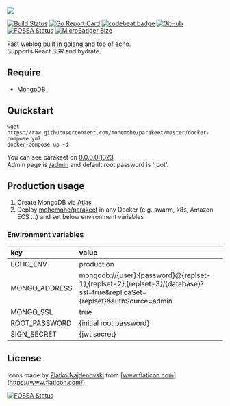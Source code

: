 ![](https://i.imgur.com/ONTIffX.png)

[![Build Status](https://cloud.drone.io/api/badges/mohemohe/parakeet/status.svg)](https://cloud.drone.io/mohemohe/parakeet)
[![Go Report Card](https://goreportcard.com/badge/github.com/mohemohe/parakeet)](https://goreportcard.com/report/github.com/mohemohe/parakeet)
[![codebeat badge](https://codebeat.co/badges/78e7a889-e831-4bad-bd22-43b4290cc956)](https://codebeat.co/projects/github-com-mohemohe-parakeet-master)
[![GitHub](https://img.shields.io/github/license/mohemohe/parakeet.svg)](https://github.com/mohemohe/parakeet/blob/master/LICENSE)
[![FOSSA Status](https://app.fossa.com/api/projects/git%2Bgithub.com%2Fmohemohe%2Fparakeet.svg?type=shield)](https://app.fossa.com/projects/git%2Bgithub.com%2Fmohemohe%2Fparakeet?ref=badge_shield)
[![MicroBadger Size](https://img.shields.io/microbadger/image-size/mohemohe/parakeet)](https://hub.docker.com/r/mohemohe/parakeet)

Fast weblog built in golang and top of echo.  
Supports React SSR and hydrate.

## Require

- [MongoDB](https://www.mongodb.com)

## Quickstart

```
wget https://raw.githubusercontent.com/mohemohe/parakeet/master/docker-compose.yml
docker-compose up -d
```

You can see parakeet on [0.0.0.0:1323](http://127.0.0.1:1323).  
Admin page is [/admin](http://127.0.0.1:1323/admin) and default root password is 'root'.

## Production usage

1. Create MongoDB via [Atlas](https://cloud.mongodb.com)
2. Deploy [mohemohe/parakeet](https://hub.docker.com/r/mohemohe/parakeet) in any Docker (e.g. swarm, k8s, Amazon ECS ...) and set below environment variables

### Environment variables

| key           | value                                                                                                                     |
| :------------ | :------------------------------------------------------------------------------------------------------------------------ |
| ECHO_ENV      | production                                                                                                                |
| MONGO_ADDRESS | mongodb://{user}:{password}@{replset-1},{replset-2},{replset-3}/{database}?ssl=true&replicaSet={replset}&authSource=admin |
| MONGO_SSL     | true                                                                                                                      |
| ROOT_PASSWORD | {initial root password}                                                                                                   |
| SIGN_SECRET   | {jwt secret}                                                                                                              |

## License

Icons made by [Zlatko Najdenovski](https://www.flaticon.com/authors/zlatko-najdenovski) from [www.flaticon.com](https://www.flaticon.com/)

[![FOSSA Status](https://app.fossa.com/api/projects/git%2Bgithub.com%2Fmohemohe%2Fparakeet.svg?type=large)](https://app.fossa.com/projects/git%2Bgithub.com%2Fmohemohe%2Fparakeet?ref=badge_large)
